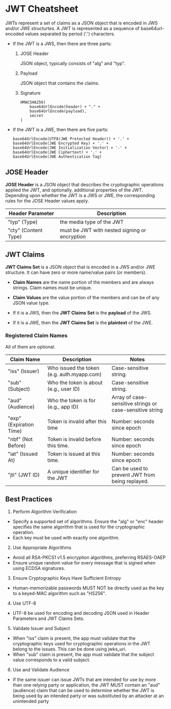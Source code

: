 # JWT Cheatsheet

JWTs represent a set of claims as a JSON object that is encoded in JWS and/or JWE structurtes.
A JWT is represented as a sequence of base64url-encoded values separated by period ('.') characters.

-   If the JWT is a JWS, then there are three parts:

    1.  JOSE Header

        JSON object, typically consists of "alg" and "typ".

    2.  Payload

        JSON object that contains the claims.

    3.  Signature

        ```
        HMACSHA256(
            base64UrlEncode(header) + "." +
            base64UrlEncode(payload),
            secret
        )
        ```

-   If the JWT is a JWE, then there are five parts:

    ```
    base64UrlEncode(UTF8(JWE Protected Header)) + '.' +
    base64UrlEncode(JWE Encrypted Key) + '.' +
    base64UrlEncode(JWE Initialization Vector) + '.' +
    base64UrlEncode(JWE Ciphertext) + '.' +
    base64UrlEncode(JWE Authentication Tag)
    ```

## JOSE Header

**JOSE Header** is a JSON object that describes the cryptographic operations applied the JWT, and optionally, additional properties of the JWT.
Depending upon whether the JWT is a JWS or JWE, the corresponding rules for the JOSE Header values apply.

| Header Parameter     | Description                                   |
| -------------------- | --------------------------------------------- |
| "typ" (Type)         | the media type of the JWT                     |
| "cty" (Content Type) | must be JWT with nested signing or encryption |

## JWT Claims

**JWT Claims Set** is a JSON object that is encoded in a JWS and/or JWE structure.
It can have zero or more name/value pairs (or members).

-   **Claim Names** are the name portion of the members and are always strings. Claim names must be unique.
-   **Claim Values** are the value portion of the members and can be of any JSON value type.

-   If it is a JWS, then the **JWT Claims Set** is the **payload** of the JWS.
-   If it is a JWE, then the **JWT Claims Set** is the **plaintext** of the JWE.

### Registered Claim Names

All of them are optional.

| Claim Name              | Description                                | Notes                                                    |
| ----------------------- | ------------------------------------------ | -------------------------------------------------------- |
| "iss" (Issuer)          | Who issued the token (e.g. auth.myapp.com) | Case-sensitive string.                                   |
| "sub" (Subject)         | Who the token is about (e.g., user ID)     | Case-sensitive string.                                   |
| "aud" (Audience)        | Who the token is for (e.g., app ID)        | Array of case-sensitive strings or case-sensitive string |
| "exp" (Expiration Time) | Token is invalid after this time           | Number: seconds since epoch                              |
| "nbf" (Not Before)      | Token is invalid before this time.         | Number: seconds since epoch                              |
| "iat" (Issued At)       | Token is issued at this time.              | Number: seconds since epoch                              |
| "jti" (JWT ID)          | A unique identifier for the JWT            | Can be used to prevent JWT from being replayed.          |

## Best Practices

1. Perform Algorithm Verification

-   Specify a supported set of algorithms. Ensure the "alg" or "enc" header specifies the same algorithm that is used for the cryptographic operation.
-   Each key must be used with exactly one algorithm.

2. Use Appropriate Algorithms

-   Avoid all RSA-PKCS1 v1.5 encryption algorithms, preferring RSAES-OAEP
-   Ensure unique random value for every message that is signed when using ECDSA signatures.

3. Ensure Cryptographic Keys Have Sufficient Entropy

-   Human-memorizable passwords MUST NOT be directly used as the key to a keyed-MAC algorithm such as "HS256".

4. Use UTF-8

-   UTF-8 be used for encoding and decoding JSON used in Header Parameters and JWT Claims Sets.

5. Validate Issuer and Subject

-   When "iss" claim is present, the app must validate that the cryptographic keys used for cryptographic operations in the JWT belong to the issues. This can be done using jwks_uri.
-   When "sub" claim is present, the app must validate that the subject value corresponds to a valid subject.

6. Use and Validate Audience

-   If the same issuer can issue JWTs that are intended for use by more than one relying party or application, the JWT MUST contain an "aud" (audience) claim that can be used to determine whether the JWT is being used by an intended party or was substituted by an attacker at an unintended party
